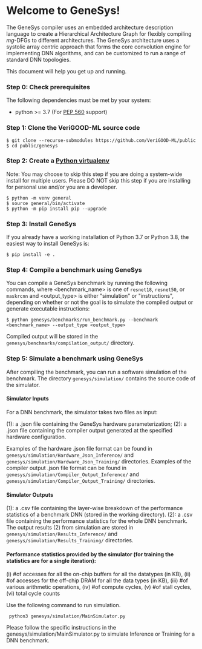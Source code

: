
# Welcome to GeneSys!

The GeneSys compiler uses an embedded architecture description language to create a Hierarchical Architecture Graph for flexibly compiling _mg_-DFGs to different architectures. The GeneSys architecture uses a systolic array centric approach that forms the core convolution engine for implementing DNN algorithms, and can be customized to  run a range of standard DNN topologies.

This document will help you get up and running.  

### Step 0: Check prerequisites
The following dependencies must be met by your system:
  * python >= 3.7 (For [PEP 560](https://www.python.org/dev/peps/pep-0560/) support)


### Step 1: Clone the VeriGOOD-ML source code
  ```console
  $ git clone --recurse-submodules https://github.com/VeriGOOD-ML/public
  $ cd public/genesys
  ```


### Step 2: Create a [Python virtualenv](https://docs.python.org/3/tutorial/venv.html)
Note: You may choose to skip this step if you are doing a system-wide install for multiple users.
      Please DO NOT skip this step if you are installing for personal use and/or you are a developer.
```console
$ python -m venv general
$ source general/bin/activate
$ python -m pip install pip --upgrade
```

### Step 3: Install GeneSys
If you already have a working installation of Python 3.7 or Python 3.8, the easiest way to install GeneSys is:
```console
$ pip install -e .
```

### Step 4: Compile a benchmark using GeneSys
You can compile a GeneSys benchmark by running the following commands, where <benchmark_name> is one of  `resnet18`, `resnet50`, or `maskrcnn` and <output_type> is either "simulation" or "instructions", depending on whether or not the goal is to simulate the compiled output or generate executable instructions:
```console
$ python genesys/benchmarks/run_benchmark.py --benchmark <benchmark_name> --output_type <output_type>
```

Compiled output will be stored in the `genesys/benchmarks/compilation_output/` directory.

### Step 5: Simulate a benchmark using GeneSys
After compiling the benchmark, you can run a software simulation of the benchmark. The directory `genesys/simulation/` contains the source code of the simulator. 

#### Simulator Inputs
For a DNN benchmark, the simulator takes two files as input: 

(1): a .json file containing the GeneSys hardware parameterization;
(2): a .json file containing the compiler output generated at the specified hardware configuration.

Examples of the hardware .json file format can be found in `genesys/simulation/Hardware_Json_Inference/` and `genesys/simulation/Hardware_Json_Training/` directories. Examples of the compiler output .json file format can be found in `genesys/simulation/Compiler_Output_Inference/` and `genesys/simulation/Compiler_Output_Training/` directories.

#### Simulator Outputs
(1): a .csv file containing the layer-wise breakdown of the performance statistics of a benchmark DNN (stored in the working directory).
(2): a .csv file containing the performance statistics for the whole DNN benchmark.
The output results (2) from simulation are stored in `genesys/simulation/Results_Inference/` and `genesys/simulation/Results_Training/` directories.

#### Performance statistics provided by the simulator (for training the statistics are for a single iteration):
(i) #of accesses for all the on-chip buffers for all the datatypes (in KB),
(ii) #of accesses for the off-chip DRAM for all the data types (in KB),
(iii) #of various arithmetic operations,
(iv) #of compute cycles, (v) #of stall cycles, (vi) total cycle counts

Use the following command to run simulation.
```console
 python3 genesys/simulation/MainSimulator.py
```
Please follow the specific instructions in the genesys/simulation/MainSimulator.py to simulate Inference or Training for a DNN benchmark.
